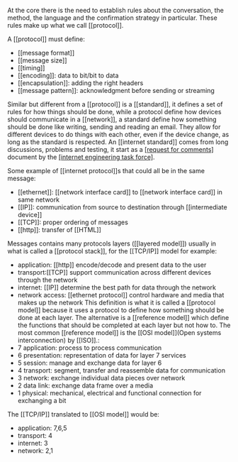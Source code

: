 At the core there is the need to establish rules about the conversation, the method, the language and the confirmation strategy in particular. These rules make up what we call [[protocol]].

A [[protocol]] must define:
- [[message format]]
- [[message size]]
- [[timing]]
- [[encoding]]: data to bit/bit to data
- [[encapsulation]]: adding the right headers
- [[message pattern]]: acknowledgment before sending or streaming


Similar but different from a [[protocol]] is a [[standard]], it defines a set of rules for how things should be done, while a protocol define how devices should communicate in a [[network]], a standard define how something should be done like writing, sending and reading an email.
They allow for different devices to do things with each other, even if the device change, as long as the standard is respected.
An [[internet standard]] comes from long discussions, problems and testing, it start as a [[request for comments]](RFC) document by the [[internet engineering task force]](IETF).

Some example of [[internet protocol]]s that could all be in the same message:
- [[ethernet]]: [[network interface card]] to [[network interface card]] in same network
- [[IP]]: communication from source to destination through [[intermediate device]]
- [[TCP]]: proper ordering of messages
- [[http]]: transfer of [[HTML]]

Messages contains many protocols layers ([[layered model]]) usually in what is called a [[protocol stack]], for the [[TCP/IP]] model for example:
- application: [[http]] encode/decode and present data to the user
- transport:[[TCP]] support communication across different devices through the network
- internet: [[IP]] determine the best path for data through the network
- network access: [[ethernet protocol]] control hardware and media that makes up the network
This definition is what it is called a [[protocol model]] because it uses a protocol to define how something should be done at each layer. The alternative is a [[reference model]] which define the functions that should be completed at each layer but not how to. The most common [[reference model]] is the [[OSI model]](Open systems interconnection) by [[ISO]].:
- 7 application: process to process communication
- 6 presentation: representation of data for layer 7 services
- 5 session: manage and exchange data for layer 6
- 4 transport: segment, transfer and reassemble data for communication
- 3 network: exchange individual data pieces over network
- 2 data link: exchange data frame over a media
- 1 physical: mechanical, electrical and functional connection for exchanging a bit

The [[TCP/IP]] translated to [[OSI model]] would be:
- application: 7,6,5
- transport: 4
- internet: 3
- network: 2,1